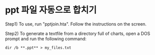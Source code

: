 # ppt 파일 자동으로 합치기


Step1)
To use, run "pptjoin.hta".  Follow the instructions on the screen.

Step2)
To generate a textfile from a directory full of charts, open a DOS
prompt and run the following command:

	dir /b **.ppt** > my_files.txt
